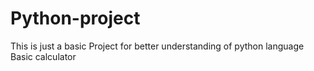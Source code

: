 # Python-project
This is just a basic Project for better understanding of python language
Basic calculator
